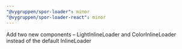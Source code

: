 ```yaml
---
"@vygruppen/spor-loader": minor
"@vygruppen/spor-loader-react": minor
---
```


Add two new components – LightInlineLoader and ColorInlineLoader instead of the default InlineLoader
